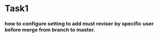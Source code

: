 
# Task1 

### how to configure setting to add must reviser by specific user before merge from branch to master.

